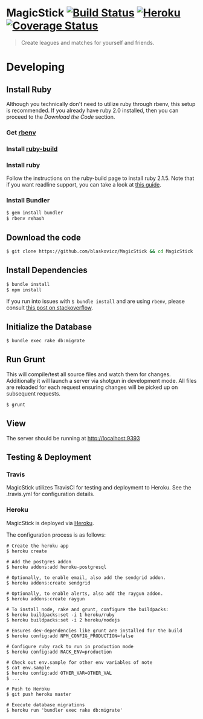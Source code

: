 # MagicStick [![Build Status](https://travis-ci.org/blaskovicz/MagicStick.svg?branch=master)](https://travis-ci.org/blaskovicz/MagicStick) [![Heroku](https://heroku-badge.herokuapp.com/?app=magic-stick)](https://dashboard.heroku.com/apps/magic-stick/activity) [![Coverage Status](https://coveralls.io/repos/github/blaskovicz/MagicStick/badge.svg)](https://coveralls.io/github/blaskovicz/MagicStick)

> Create leagues and matches for yourself and friends.

# Developing

## Install Ruby

Although you technically don't need to utilize ruby through rbenv, this setup is recommended.
If you already have ruby 2.0 installed, then you can proceed to the _Download the Code_ section.

### Get [rbenv](https://github.com/sstephenson/rbenv/blob/master/README.md)

### Install [ruby-build](https://github.com/sstephenson/ruby-build)

### Install ruby

Follow the instructions on the ruby-build page to install ruby 2.1.5.
Note that if you want readline support, you can take a look at [this guide](http://vvv.tobiassjosten.net/ruby/readline-in-ruby-with-rbenv/).

### Install Bundler

```sh
$ gem install bundler
$ rbenv rehash
```


## Download the code

```sh
$ git clone https://github.com/blaskovicz/MagicStick && cd MagicStick
```

## Install Dependencies

```sh
$ bundle install
$ npm install
```

If you run into issues with `$ bundle install` and are using `rbenv`, please
consult [this post on stackoverflow](http://stackoverflow.com/a/11146496/626810).

## Initialize the Database

```sh
$ bundle exec rake db:migrate
```

## Run Grunt

This will compile/test all source files and watch them for changes.
Additionally it will launch a server via shotgun in development mode. All files
are reloaded for each request ensuring changes will be picked up on subsequent
requests.

```sh
$ grunt
```

## View

The server should be running at [http://localhost:9393](http://localhost:9393)


## Testing & Deployment

### Travis

MagicStick utilizes TravisCI for testing and deployment to Heroku. See the .travis.yml for configuration details.

### Heroku

MagicStick is deployed via [Heroku](https://magic-stick.herokuapp.com/).

The configuration process is as follows:

```
# Create the heroku app
$ heroku create

# Add the postgres addon
$ heroku addons:add heroku-postgresql

# Optionally, to enable email, also add the sendgrid addon.
$ heroku addons:create sendgrid

# Optionally, to enable alerts, also add the raygun addon.
$ heroku addons:create raygun

# To install node, rake and grunt, configure the buildpacks:
$ heroku buildpacks:set -i 1 heroku/ruby
$ heroku buildpacks:set -i 2 heroku/nodejs

# Ensures dev-dependencies like grunt are installed for the build
$ heroku config:add NPM_CONFIG_PRODUCTION=false

# Configure ruby rack to run in production mode
$ heroku config:add RACK_ENV=production

# Check out env.sample for other env variables of note
$ cat env.sample
$ heroku config:add OTHER_VAR=OTHER_VAL
$ ...

# Push to Heroku
$ git push heroku master

# Execute database migrations
$ heroku run 'bundler exec rake db:migrate'
```
